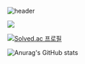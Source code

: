 ![header](https://capsule-render.vercel.app/api?type=slice&color=A100FF&height=200&section=header&text=Hello&fontAlign=150&fontAlignY=50&desc=I'M%20SeungSoo&descAlign=70&descAlignY=50)



   
   
   <img src="https://img.shields.io/badge/메일-EA4335?style=flat&logo=gmail&logoColor=white"/>

[![Solved.ac
프로필](http://mazassumnida.wtf/api/v2/generate_badge?boj={handle})](https://solved.ac/{handle})


![Anurag's GitHub stats](https://github-readme-stats.vercel.app/api?username=costudying&show_icons=true&theme=dark)
